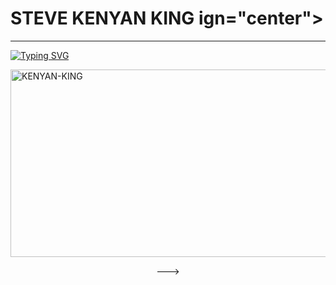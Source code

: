 # STEVE KENYAN KING ign="center">  

***
  
<a href="https://git.io/typing-svg"><img src="https://readme-typing-svg.demolab.com?font=Black+Ops+One&size=50&pause=1000&color=1BAFBAFF&center=true&width=910&height=100&lines=THANKS FOR CHOOSING STEVE RESPIRATORY ;CREATED+BY+STEVE+KENYAN+KING;RELEASED+09.04.2024" alt="Typing SVG" /></a>
  </p>
    <img alt="KENYAN-KING" width="700" height="300" src="https://telegra.ph/file/f9651ba3b22ba541a3ec7.jpg">
<p align="center">
<p align="center">
--->

